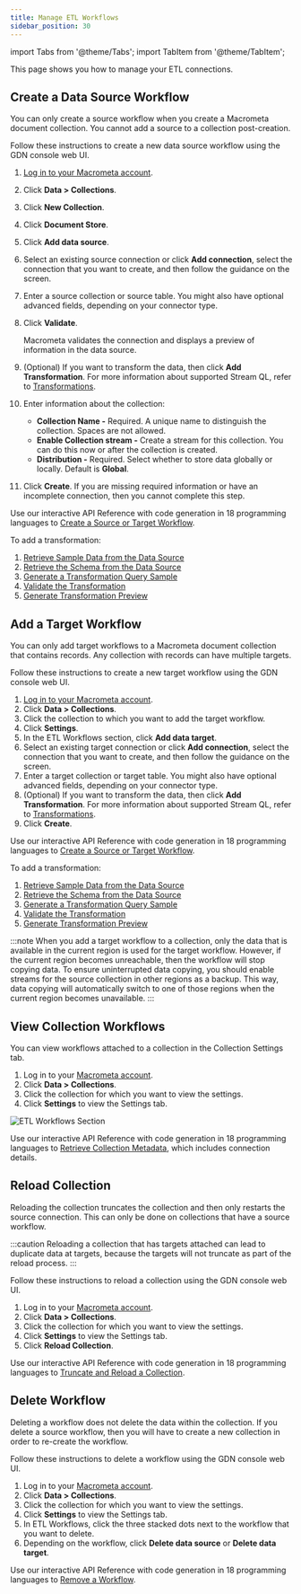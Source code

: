 ```yaml
---
title: Manage ETL Workflows
sidebar_position: 30
---
```

import Tabs from '@theme/Tabs';
import TabItem from '@theme/TabItem';

This page shows you how to manage your ETL connections.

## Create a Data Source Workflow

You can only create a source workflow when you create a Macrometa document collection. You cannot add a source to a collection post-creation.

<Tabs groupId="operating-systems">
<TabItem value="console" label="Web Console">

Follow these instructions to create a new data source workflow using the GDN console web UI.

1. [Log in to your Macrometa account](https://auth-play.macrometa.io/).
2. Click **Data > Collections**.
3. Click **New Collection**.
4. Click **Document Store**.
5. Click **Add data source**.
6. Select an existing source connection or click **Add connection**, select the connection that you want to create, and then follow the guidance on the screen.
7. Enter a source collection or source table. You might also have optional advanced fields, depending on your connector type.
8. Click **Validate**.

   Macrometa validates the connection and displays a preview of information in the data source.

9. (Optional) If you want to transform the data, then click **Add Transformation**. For more information about supported Stream QL, refer to [Transformations](./transformations).
10. Enter information about the collection:

    - **Collection Name -** Required. A unique name to distinguish the collection. Spaces are not allowed.
    - **Enable Collection stream -** Create a stream for this collection. You can do this now or after the collection is created.
    - **Distribution -** Required. Select whether to store data globally or locally. Default is **Global**.

11. Click **Create**. If you are missing required information or have an incomplete connection, then you cannot complete this step.

</TabItem>
<TabItem value="api" label="REST API">

Use our interactive API Reference with code generation in 18 programming languages to [Create a Source or Target Workflow](https://www.macrometa.com/docs/api#/operations/createWorkflow).

To add a transformation:

1. [Retrieve Sample Data from the Data Source](https://www.macrometa.com/docs/api#/operations/retrieveSample)
2. [Retrieve the Schema from the Data Source](https://www.macrometa.com/docs/api#/operations/retrieveSchema)
3. [Generate a Transformation Query Sample](https://www.macrometa.com/docs/api#/operations/getSampleTransformation)
4. [Validate the Transformation](https://www.macrometa.com/docs/api#/operations/validateTransformation)
5. [Generate Transformation Preview](https://www.macrometa.com/docs/api#/operations/previewTransformation)

</TabItem>
</Tabs>

## Add a Target Workflow

You can only add target workflows to a Macrometa document collection that contains records. Any collection with records can have multiple targets.

<Tabs groupId="operating-systems">
<TabItem value="console" label="Web Console">

Follow these instructions to create a new target workflow using the GDN console web UI.

1. [Log in to your Macrometa account](https://auth-play.macrometa.io/).
2. Click **Data > Collections**.
3. Click the collection to which you want to add the target workflow.
4. Click **Settings**.
5. In the ETL Workflows section, click **Add data target**.
6. Select an existing target connection or click **Add connection**, select the connection that you want to create, and then follow the guidance on the screen.
7. Enter a target collection or target table. You might also have optional advanced fields, depending on your connector type.
8. (Optional) If you want to transform the data, then click **Add Transformation**. For more information about supported Stream QL, refer to [Transformations](./transformations).
9. Click **Create**.

</TabItem>
<TabItem value="api" label="REST API">

Use our interactive API Reference with code generation in 18 programming languages to [Create a Source or Target Workflow](https://www.macrometa.com/docs/api#/operations/createWorkflow).

To add a transformation:

1. [Retrieve Sample Data from the Data Source](https://www.macrometa.com/docs/api#/operations/retrieveSample)
2. [Retrieve the Schema from the Data Source](https://www.macrometa.com/docs/api#/operations/retrieveSchema)
3. [Generate a Transformation Query Sample](https://www.macrometa.com/docs/api#/operations/getSampleTransformation)
4. [Validate the Transformation](https://www.macrometa.com/docs/api#/operations/validateTransformation)
5. [Generate Transformation Preview](https://www.macrometa.com/docs/api#/operations/previewTransformation)

</TabItem>
</Tabs>

:::note
When you add a target workflow to a collection, only the data that is available in the current region is used for the target workflow. However, if the current region becomes unreachable, then the workflow will stop copying data. To ensure uninterrupted data copying, you should enable streams for the source collection in other regions as a backup. This way, data copying will automatically switch to one of those regions when the current region becomes unavailable.
:::

## View Collection Workflows

<Tabs groupId="operating-systems">
<TabItem value="console" label="Web Console">

You can view workflows attached to a collection in the Collection Settings tab.

1. Log in to your [Macrometa account](https://auth-play.macrometa.io/).
2. Click **Data > Collections**.
3. Click the collection for which you want to view the settings.
4. Click **Settings** to view the Settings tab.

![ETL Workflows Section](/img/connections/etl-workflows.png)

</TabItem>
<TabItem value="api" label="REST API">

Use our interactive API Reference with code generation in 18 programming languages to [Retrieve Collection Metadata](https://www.macrometa.com/docs/api#/operations/getMetadata), which includes connection details.

</TabItem>
</Tabs>

## Reload Collection

Reloading the collection truncates the collection and then only restarts the source connection. This can only be done on collections that have a source workflow.

:::caution
Reloading a collection that has targets attached can lead to duplicate data at targets, because the targets will not truncate as part of the reload process.
:::

<Tabs groupId="operating-systems">
<TabItem value="console" label="Web Console">

Follow these instructions to reload a collection using the GDN console web UI.

1. Log in to your [Macrometa account](https://auth-play.macrometa.io/).
1. Click **Data > Collections**.
1. Click the collection for which you want to view the settings.
1. Click **Settings** to view the Settings tab.
1. Click **Reload Collection**.

</TabItem>
<TabItem value="api" label="REST API">

Use our interactive API Reference with code generation in 18 programming languages to [Truncate and Reload a Collection](https://www.macrometa.com/docs/api#/operations/reloadCollection).

</TabItem>
</Tabs>

## Delete Workflow

Deleting a workflow does not delete the data within the collection. If you delete a source workflow, then you will have to create a new collection in order to re-create the workflow.

<Tabs groupId="operating-systems">
<TabItem value="console" label="Web Console">

Follow these instructions to delete a workflow using the GDN console web UI.

1. Log in to your [Macrometa account](https://auth-play.macrometa.io/).
1. Click **Data > Collections**.
1. Click the collection for which you want to view the settings.
1. Click **Settings** to view the Settings tab.
1. In ETL Workflows, click the three stacked dots next to the workflow that you want to delete.
1. Depending on the workflow, click **Delete data source** or **Delete data target**.

</TabItem>
<TabItem value="api" label="REST API">

Use our interactive API Reference with code generation in 18 programming languages to [Remove a Workflow](https://www.macrometa.com/docs/api#/operations/deleteWorkflow).

</TabItem>
</Tabs>
